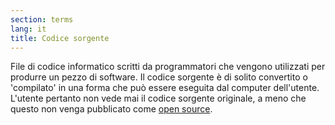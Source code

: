 ```yaml
---
section: terms
lang: it
title: Codice sorgente
---
```


File di codice informatico scritti da programmatori che vengono utilizzati per produrre un pezzo di software. Il codice sorgente è di solito convertito o 'compilato' in una forma che può essere eseguita dal computer dell'utente. L'utente pertanto non vede mai il codice sorgente originale, a meno che questo non venga pubblicato come [open source](/glossary/en/open-source/).
